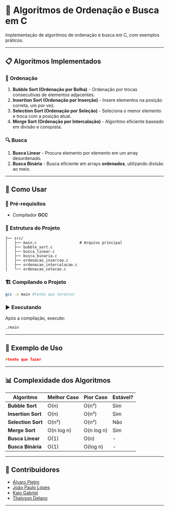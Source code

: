 # 📌 Algoritmos de Ordenação e Busca em C

Implementação de algoritmos de ordenação e busca em C, com exemplos práticos.

---

## 📋 Algoritmos Implementados

### 🔄 **Ordenação**
1. **Bubble Sort (Ordenação por Bolha)** - Ordenação por trocas consecutivas de elementos adjacentes.
2. **Insertion Sort (Ordenação por Inserção)** - Insere elementos na posição correta, um por vez.
3. **Selection Sort (Ordenação por Seleção)** - Seleciona o menor elemento e troca com a posição atual.
4. **Merge Sort (Ordenação por Intercalação)** - Algoritmo eficiente baseado em divisão e conquista.

### 🔍 **Busca**
1. **Busca Linear** - Procura elemento por elemento em um array desordenado.
2. **Busca Binária** - Busca eficiente em arrays **ordenados**, utilizando divisão ao meio.

---

## 🚀 Como Usar

### **🔧 Pré-requisitos**
- Compilador **GCC**

### **📂 Estrutura do Projeto**
```
├── src/
│   ├── main.c                   # Arquivo principal
│   ├── bubble_sort.c            
│   ├── busca_linear.c           
│   ├── busca_binaria.c          
│   ├── ordenacao_insercao.c     
│   ├── ordenacao_intercalacao.c
│   └── ordenacao_selecao.c      
```

### **🏗️ Compilando o Projeto**

```sh
gcc -o main #tenho que terminar
```

### **▶️ Executando**
Após a compilação, execute:
```sh
./main
```

---

## 📄 Exemplo de Uso

```c
#tenho que fazer
```

---

## 📊 Complexidade dos Algoritmos

| Algoritmo       | Melhor Caso  | Pior Caso    | Estável? |
|----------------|-------------|-------------|----------|
| **Bubble Sort**  | O(n)        | O(n²)       | Sim      |
| **Insertion Sort** | O(n)      | O(n²)       | Sim      |
| **Selection Sort** | O(n²)     | O(n²)       | Não      |
| **Merge Sort**  | O(n log n)  | O(n log n)  | Sim      |
| **Busca Linear** | O(1)      | O(n)        | -        |
| **Busca Binária** | O(1)      | O(log n)   | -        |

---

## 🤝 Contribuidores
- [Álvaro Pietro](https://github.com/PietroDev-01)
- [João Paulo Lopes](https://github.com/jpaullopes)
- [Kaio Gabriel](https://github.com/KaioGabriel-the)
- [Thalyson Delano](https://github.com/thalyssonDEV)

---

